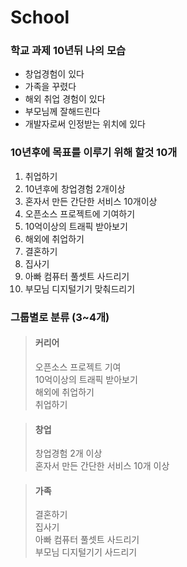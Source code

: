 # School
### 학교 과제 10년뒤 나의 모습
- 창업경험이 있다
- 가족을 꾸렸다
- 해외 취업 경험이 있다
- 부모님께 잘해드린다
- 개발자로써 인정받는 위치에 있다


### 10년후에 목표를 이루기 위해 할것 10개

1. 취업하기
1. 10년후에 창업경험 2개이상  
1. 혼자서 만든 간단한 서비스 10개이상  
1. 오픈소스 프로젝트에 기여하기  
1. 10억이상의 트래픽 받아보기  
1. 해외에 취업하기  
1. 결혼하기  
1. 집사기  
1. 아빠 컴퓨터 풀셋트 사드리기
1. 부모님 디지털기기 맞춰드리기

### 그룹별로 분류 (3~4개)
>#### 커리어  
> 오픈소스 프로젝트 기여  
> 10억이상의 트래픽 받아보기  
> 해외에 취업하기  
> 취업하기

>#### 창업  
> 창업경험 2개 이상  
> 혼자서 만든 간단한 서비스 10개 이상
> 

>#### 가족
> 결혼하기  
> 집사기  
> 아빠 컴퓨터 풀셋트 사드리기  
> 부모님 디지털기기 사드리기
> 